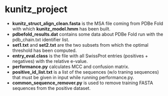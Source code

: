 # kunitz_project
- **kunitz_struct_align_clean.fasta** is the MSA file coming from PDBe Fold with which **kunitz_model.hmm** has been built.
- **pdbefold_results.dat** contains some data about PDBe Fold run with the pdb_chain.txt identifier list.
- **set1.txt** and **set2.txt** are the two subsets from which the optimal threshold has been computed.
- **entry_eval.class** is the file with all SwissProt entries (positives + negatives) with the relative e-value.
- **performance.py** calculates MCC and confusion matrix.
- **positive_id_list.txt** is a list of the sequences (w/o traning sequences) that must be given in input while running performance.py.
- **common_sequence_remover.py** is used to remove training FASTA sequences from the positive dataset.
